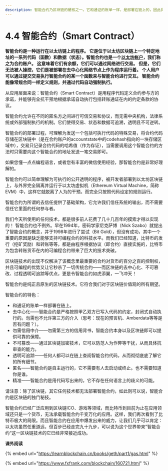 ```yaml
---
description: 智能合约乃区块链的硬核之一。它和通证的账单一样，是部署在链上的，因此具有公开透明、不可篡改等特性。
---
```


# 4.4 智能合约（Smart Contract）

**智能合约是一种运行在以太坊链上的程序。 它是位于以太坊区块链上一个特定地址的一系列代码（函数）和数据（状态）。智能合约也是一个**[**以太坊帐户**](https://ethereum.org/zh/developers/docs/accounts/)**，我们称之为合约账户。 这意味着它们有余额，它们可以通过网络进行交易。 但是，它们无法被人操控，它们是被部署在去中心化网络节点上作为程序运行着。 个人用户可以通过提交交易执行智能合约的某一个函数来与智能合约进行交互。 智能合约能像常规合同一样定义规则，并通过代码自动强制执行。**

从应用层面来说：智能合约（Smart Contract）是用程序代码定义合约参与方的承诺，并能够完全抗干预地根据承诺自动执行包括转账通证在内的约定条款的协议。

智能合约允许在不同的匿名方之间进行可信交易和协议，而无需中央机构，法律系统或外部强制执行的机制。它们使得交易、状态和数据可追溯，透明且不可逆转。

智能合约的部署过程，可理解为发送一个包括可执行代码的特殊交易，将合约代码存储在区块链中（是在合约账户的accountstate中的codehash指向的一块存储区域中），交易只记录合约代码的哈希值（作为存证），当需要调用这个智能合约的方法时只需要向这个智能合约的地址发送一笔交易即可。

如果您懂一点点编程语言，或者您有丰富的微信使用经验，那智能合约是非常好理解的。

智能合约可以简单理解为可执行的公开透明的程序，被开发者部署到以太坊区块链上，与外界完全隔离并运行于以太坊虚拟机（Ethereum Virtual Machine，简称EVM）中，这样它就脱离了人为的干预。而完全只按照代码设定的规则运行。

智能合约为所谓的去信任提供了基础架构，它允许我们信任系统的输出，而不需要信任它里面的任何参与者。

我们今天所使用的任何技术，都是很多前人花费了几十几百年的摸索才得以实现的！ 智能合约也不例外。早在1994年，密码学家尼克萨博（Nick Szabo）就提出了智能合约的概念，并于1998年进行了尝试（Bit Gold），但没有成功，其中一个重要的原因是缺乏能够支持可编程合约的科技水平。而我们已经知道，比特币的发行（挖矿奖励）和转账等等，都是由程序根据协议（即合约）直接实施的，比特币为包含转账货币在内的可编程合约带来了巨大的技术突破。

区块链技术的出现不仅解决了该概念里最重要的合约对货币的百分之百的控制权，并且可编程的优势又让它秒杀了一切传统合约——而区块链的去中心化、不可篡改、过程透明可追踪等优点，更是令智能合约如虎添翼，一飞冲天！

智能合约是纯正且原生的区块链技术。它符合我们对于区块链价值观的所有期望。

智能合约的特色：

* 和通证的账单一样部署在链上。
* 去中心化——智能合约是严格按照甲乙双方已写入代码的约定，封闭式自动执行的。勿需也不允许第三方的介入（思考：现在的预言机、Amberdata等等是否有问题？）。
* 勿需信用中介——勿需第三方的信用背书，智能合约本身以及区块链即可以提供可靠的保障。
* 不可篡改——通过区块链加密技术，它可以防范人为作弊等干扰，从而具体抗审查的能力。
* 透明可追踪——任何人都可以在链上查阅智能合约代码，从而彻彻底底了解它的所有细节。
* 匿名——智能合约是自主运行的，它不需要有人去启动或终止。也不需要知道你是谁。
* 精准——智能合约是用代码写出来的，它不存在任何语言上的歧义的可能。

请注意：除了区块链，其它任何技术都无法部署智能合约，如此则可以说，智能合约是区块链的独门秘技。

智能合约已经广泛应用到区块链ICO、游戏等领域，而比特币到目前为止在应用领域还只是一个货币，无法承载智能合约千变万化的应用。这样，我们再次看到了比特币极大的局限。而且智能合约在应用中爆发出来的威力，让我们几乎可以肯定：以太坊虽然任重道远，但百步已经走完九十九步，可以说为这个世界带来”智能合约“这一区块链技术的它已经非常接近成功。

**课外阅读**

{% embed url="https://learnblockchain.cn/books/geth/part1/gas.html" %}

{% embed url="https://www.fxfrank.com/blockchain/160721.html" %}

